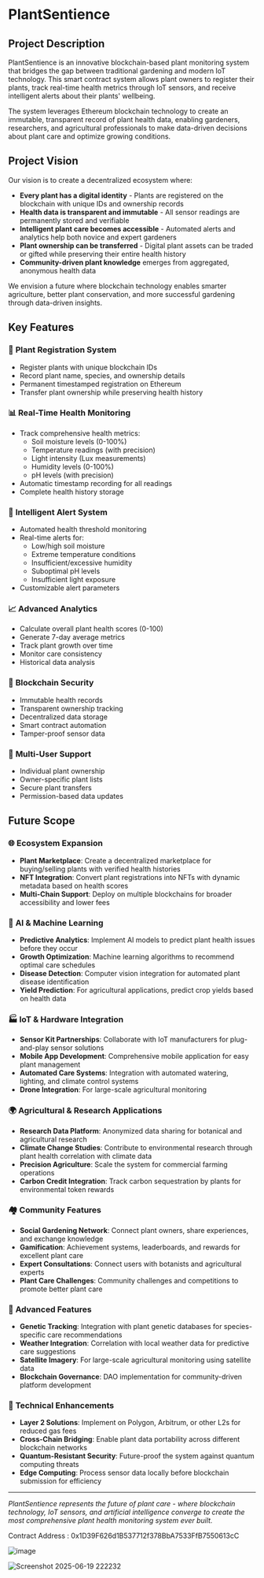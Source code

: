 # PlantSentience

## Project Description

PlantSentience is an innovative blockchain-based plant monitoring system that bridges the gap between traditional gardening and modern IoT technology. This smart contract system allows plant owners to register their plants, track real-time health metrics through IoT sensors, and receive intelligent alerts about their plants' wellbeing.

The system leverages Ethereum blockchain technology to create an immutable, transparent record of plant health data, enabling gardeners, researchers, and agricultural professionals to make data-driven decisions about plant care and optimize growing conditions.

## Project Vision

Our vision is to create a decentralized ecosystem where:
- **Every plant has a digital identity** - Plants are registered on the blockchain with unique IDs and ownership records
- **Health data is transparent and immutable** - All sensor readings are permanently stored and verifiable
- **Intelligent plant care becomes accessible** - Automated alerts and analytics help both novice and expert gardeners
- **Plant ownership can be transferred** - Digital plant assets can be traded or gifted while preserving their entire health history
- **Community-driven plant knowledge** emerges from aggregated, anonymous health data

We envision a future where blockchain technology enables smarter agriculture, better plant conservation, and more successful gardening through data-driven insights.

## Key Features

### 🌱 **Plant Registration System**
- Register plants with unique blockchain IDs
- Record plant name, species, and ownership details
- Permanent timestamped registration on Ethereum
- Transfer plant ownership while preserving health history

### 📊 **Real-Time Health Monitoring**
- Track comprehensive health metrics:
  - Soil moisture levels (0-100%)
  - Temperature readings (with precision)
  - Light intensity (Lux measurements)
  - Humidity levels (0-100%)
  - pH levels (with precision)
- Automatic timestamp recording for all readings
- Complete health history storage

### 🚨 **Intelligent Alert System**
- Automated health threshold monitoring
- Real-time alerts for:
  - Low/high soil moisture
  - Extreme temperature conditions
  - Insufficient/excessive humidity
  - Suboptimal pH levels
  - Insufficient light exposure
- Customizable alert parameters

### 📈 **Advanced Analytics**
- Calculate overall plant health scores (0-100)
- Generate 7-day average metrics
- Track plant growth over time
- Monitor care consistency
- Historical data analysis

### 🔐 **Blockchain Security**
- Immutable health records
- Transparent ownership tracking
- Decentralized data storage
- Smart contract automation
- Tamper-proof sensor data

### 👥 **Multi-User Support**
- Individual plant ownership
- Owner-specific plant lists
- Secure plant transfers
- Permission-based data updates

## Future Scope

### 🌐 **Ecosystem Expansion**
- **Plant Marketplace**: Create a decentralized marketplace for buying/selling plants with verified health histories
- **NFT Integration**: Convert plant registrations into NFTs with dynamic metadata based on health scores
- **Multi-Chain Support**: Deploy on multiple blockchains for broader accessibility and lower fees

### 🤖 **AI & Machine Learning**
- **Predictive Analytics**: Implement AI models to predict plant health issues before they occur
- **Growth Optimization**: Machine learning algorithms to recommend optimal care schedules
- **Disease Detection**: Computer vision integration for automated plant disease identification
- **Yield Prediction**: For agricultural applications, predict crop yields based on health data

### 🏭 **IoT & Hardware Integration**
- **Sensor Kit Partnerships**: Collaborate with IoT manufacturers for plug-and-play sensor solutions
- **Mobile App Development**: Comprehensive mobile application for easy plant management
- **Automated Care Systems**: Integration with automated watering, lighting, and climate control systems
- **Drone Integration**: For large-scale agricultural monitoring

### 🌍 **Agricultural & Research Applications**
- **Research Data Platform**: Anonymized data sharing for botanical and agricultural research
- **Climate Change Studies**: Contribute to environmental research through plant health correlation with climate data
- **Precision Agriculture**: Scale the system for commercial farming operations
- **Carbon Credit Integration**: Track carbon sequestration by plants for environmental token rewards

### 🏘️ **Community Features**
- **Social Gardening Network**: Connect plant owners, share experiences, and exchange knowledge
- **Gamification**: Achievement systems, leaderboards, and rewards for excellent plant care
- **Expert Consultations**: Connect users with botanists and agricultural experts
- **Plant Care Challenges**: Community challenges and competitions to promote better plant care

### 🔬 **Advanced Features**
- **Genetic Tracking**: Integration with plant genetic databases for species-specific care recommendations
- **Weather Integration**: Correlation with local weather data for predictive care suggestions
- **Satellite Imagery**: For large-scale agricultural monitoring using satellite data
- **Blockchain Governance**: DAO implementation for community-driven platform development

### 🚀 **Technical Enhancements**
- **Layer 2 Solutions**: Implement on Polygon, Arbitrum, or other L2s for reduced gas fees
- **Cross-Chain Bridging**: Enable plant data portability across different blockchain networks
- **Quantum-Resistant Security**: Future-proof the system against quantum computing threats
- **Edge Computing**: Process sensor data locally before blockchain submission for efficiency

---

*PlantSentience represents the future of plant care - where blockchain technology, IoT sensors, and artificial intelligence converge to create the most comprehensive plant health monitoring system ever built.*


Contract Address :  0x1D39F626d1B537712f378BbA7533FfB7550613cC

![image](https://github.com/user-attachments/assets/834b4328-4440-4d31-9b86-69209fe1a73e)

![Screenshot 2025-06-19 222232](https://github.com/user-attachments/assets/67579922-3c85-44a6-a942-13477b166ca3)

